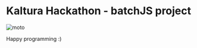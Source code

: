 # Kaltura Hackathon - batchJS project


![moto](http://media02.hongkiat.com/programming-jokes/joke-99-bugs.jpg)

Happy programming :)



